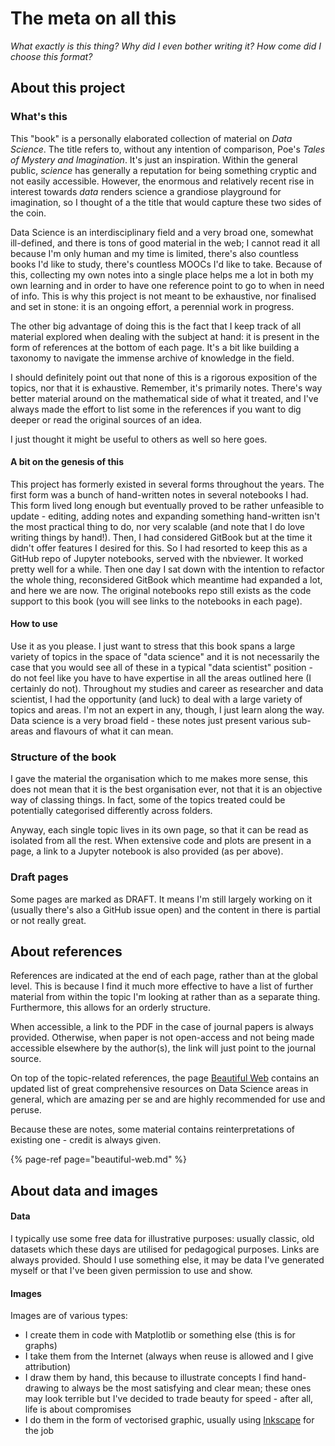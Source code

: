 # The meta on all this

_What exactly is this thing? Why did I even bother writing it? How come did I choose this format?_

## About this project

### What's this

This "book" is a personally elaborated collection of material on _Data Science_. The title refers to, without any intention of comparison, Poe's _Tales of Mystery and Imagination_. It's just an inspiration. Within the general public, _science_ has generally a reputation for being something cryptic and not easily accessible. However, the enormous and relatively recent rise in interest towards _data_ renders science a grandiose playground for imagination, so I thought of a the title that would capture these two sides of the coin.

Data Science is an interdisciplinary field and a very broad one, somewhat ill-defined, and there is tons of good material in the web; I cannot read it all because I'm only human and my time is limited, there's also countless books I'd like to study, there's countless MOOCs I'd like to take. Because of this, collecting my own notes into a single place helps me a lot in both my own learning and in order to have one reference point to go to when in need of info. This is why this project is not meant to be exhaustive, nor finalised and set in stone: it is an ongoing effort, a perennial work in progress. 

The other big advantage of doing this is the fact that I keep track of all material explored when dealing with the subject at hand: it is present in the form of references at the bottom of each page. It's a bit like building a taxonomy to navigate the immense archive of knowledge in the field.

I should definitely point out that none of this is a rigorous exposition of the topics, nor that it is exhaustive. Remember, it's primarily notes. There's way better material around on the mathematical side of what it treated, and I've always made the effort to list some in the references if you want to dig deeper or read the original sources of an idea.

I just thought it might be useful to others as well so here goes.

#### A bit on the genesis of this

This project has formerly existed in several forms throughout the years. The first form was a bunch of hand-written notes in several notebooks I had. This form lived long enough but eventually proved to be rather unfeasible to update - editing, adding notes and expanding something hand-written isn't the most practical thing to do, nor very scalable \(and note that I do love writing things by hand!\). Then, I had considered GitBook but at the time it didn't offer features I desired for this. So I had resorted to keep this as a GitHub repo of Jupyter notebooks, served with the nbviewer. It worked pretty well for a while. Then one day I sat down with the intention to refactor the whole thing, reconsidered GitBook which meantime had expanded a lot, and here we are now. The original notebooks repo still exists as the code support to this book \(you will see links to the notebooks in each page\). 

#### How to use

Use it as you please. I just want to stress that this book spans a large variety of topics in the space of "data science" and it is not necessarily the case that you would see all of these in a typical "data scientist" position - do not feel like you have to have expertise in all the areas outlined here \(I certainly do not\). Throughout my studies and career as researcher and data scientist, I had the opportunity \(and luck\) to deal with a large variety of topics and areas. I'm not an expert in any, though, I just learn along the way.  
Data science is a very broad field - these notes just present various sub-areas and flavours of what it can mean.

### Structure of the book

I gave the material the organisation which to me makes more sense, this does not mean that it is the best organisation ever, not that it is an objective way of classing things. In fact, some of the topics treated could be potentially categorised differently across folders.

Anyway, each single topic lives in its own page, so that it can be read as isolated from all the rest. When extensive code and plots are present in a page, a link to a Jupyter notebook is also provided \(as per above\). 

### Draft pages

Some pages are marked as DRAFT. It means I'm still largely working on it \(usually there's also a GitHub issue open\) and the content in there is partial or not really great.

## About references

References are indicated at the end of each page, rather than at the global level. This is because I find it much more effective to have a list of further material from within the topic I'm looking at rather than as a separate thing. Furthermore, this allows for an orderly structure.

When accessible, a link to the PDF in the case of journal papers is always provided. Otherwise, when paper is not open-access and not being made accessible elsewhere by the author\(s\), the link will just point to the journal source.

On top of the topic-related references, the page [Beautiful Web](beautiful-web.md) contains an updated list of great comprehensive resources on Data Science areas in general, which are amazing per se and are highly recommended for use and peruse.

Because these are notes, some material contains reinterpretations of existing one - credit is always given.

{% page-ref page="beautiful-web.md" %}

## About data and images

#### Data

I typically use some free data for illustrative purposes: usually classic, old datasets which these days are utilised for pedagogical purposes. Links are always provided. Should I use something else, it may be data I've generated myself or that I've been given permission to use and show.

#### Images

Images are of various types:

* I create them in code with Matplotlib or something else \(this is for graphs\)
* I take them from the Internet \(always when reuse is allowed and I give attribution\)
* I draw them by hand, this because to illustrate concepts I find hand-drawing to always be the most satisfying and clear mean; these ones may look terrible but I've decided to trade beauty for speed - after all, life is about compromises
* I do them in the form of vectorised graphic, usually using [Inkscape](https://inkscape.org/) for the job

